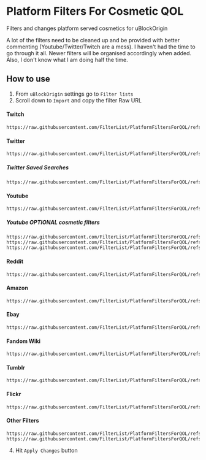 # Platform Filters For Cosmetic QOL

Filters and changes platform served cosmetics for uBlockOrigin

A lot of the filters need to be cleaned up and be provided with better commenting (Youtube/Twitter/Twitch are a mess). I haven't had the time to go through it all.
Newer filters will be organised accordingly when added. Also, I don't know what I am doing half the time.


## How to use
1) From ```uBlockOrigin``` settings go to ```Filter lists```  
2)  Scroll down to ```Import``` and copy the filter Raw URL
#### Twitch
```
https://raw.githubusercontent.com/FilterList/PlatformFiltersForQOL/refs/heads/main/TwitchFilter
```
#### Twitter
```
https://raw.githubusercontent.com/FilterList/PlatformFiltersForQOL/refs/heads/main/TwitterFilter
```
##### Twitter Saved Searches
```
https://raw.githubusercontent.com/FilterList/PlatformFiltersForQOL/refs/heads/main/TwitterSavedSearches
```
#### Youtube
```
https://raw.githubusercontent.com/FilterList/PlatformFiltersForQOL/refs/heads/main/YoutubeFilter
```
##### Youtube OPTIONAL cosmetic filters
```
https://raw.githubusercontent.com/FilterList/PlatformFiltersForQOL/refs/heads/main/YoutubeExpandedDescription
https://raw.githubusercontent.com/FilterList/PlatformFiltersForQOL/refs/heads/main/YoutubeSwitcherInfoHider
https://raw.githubusercontent.com/FilterList/PlatformFiltersForQOL/refs/heads/main/YoutubeMoreVideosRow
```
#### Reddit
```
https://raw.githubusercontent.com/FilterList/PlatformFiltersForQOL/refs/heads/main/RedditFilters
```
#### Amazon
```
https://raw.githubusercontent.com/FilterList/PlatformFiltersForQOL/refs/heads/main/AmazonLinkParameters
```
#### Ebay
```
https://raw.githubusercontent.com/FilterList/PlatformFiltersForQOL/refs/heads/main/EBayFilter
```
#### Fandom Wiki
```
https://raw.githubusercontent.com/FilterList/PlatformFiltersForQOL/refs/heads/main/FandomWikiFilter
```
#### Tumblr
```
https://raw.githubusercontent.com/FilterList/PlatformFiltersForQOL/refs/heads/main/TumblrFilter
```
#### Flickr
```
https://raw.githubusercontent.com/FilterList/PlatformFiltersForQOL/refs/heads/main/FlickrFilter
```
#### Other Filters
```
https://raw.githubusercontent.com/FilterList/PlatformFiltersForQOL/refs/heads/main/OtherFilters
https://raw.githubusercontent.com/FilterList/PlatformFiltersForQOL/refs/heads/main/gw2skillsFilter
```

4) Hit ```Apply Changes``` button
